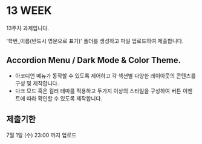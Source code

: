 # 13 WEEK

13주차 과제입니다.

'학번_이름(반드시 영문으로 표기)' 폴더를 생성하고 파일 업로드하여 제출합니다.

## Accordion Menu / Dark Mode & Color Theme.

- 아코디언 메뉴가 동작할 수 있도록 제어하고 각 섹션별 다양한 레이아웃의 콘텐츠를 구성 및 제작합니다.
- 다크 모드 혹은 컬러 테마를 적용하고 두가지 이상의 스타일을 구성하여 버튼 이벤트에 따라 확인할 수 있도록 제작합니다.

## 제출기한

7월 1일 (수) 23:00 까지 업로드